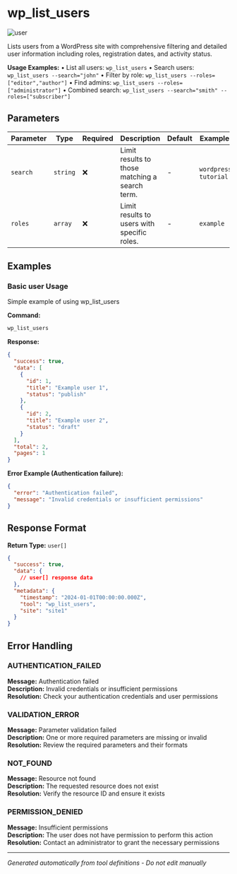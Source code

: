 # wp_list_users

![user](https://img.shields.io/badge/category-user-lightgrey)

Lists users from a WordPress site with comprehensive filtering and detailed user information including roles, registration dates, and activity status.

**Usage Examples:**
• List all users: `wp_list_users`
• Search users: `wp_list_users --search="john"`
• Filter by role: `wp_list_users --roles=["editor","author"]`
• Find admins: `wp_list_users --roles=["administrator"]`
• Combined search: `wp_list_users --search="smith" --roles=["subscriber"]`

## Parameters

| Parameter | Type | Required | Description | Default | Examples |
|-----------|------|----------|-------------|---------|----------|
| `search` | `string` | ❌ | Limit results to those matching a search term. | - | `wordpress`, `tutorial` |
| `roles` | `array` | ❌ | Limit results to users with specific roles. | - | `example` |

## Examples

### Basic user Usage

Simple example of using wp_list_users

**Command:**
```bash
wp_list_users 
```

**Response:**
```json
{
  "success": true,
  "data": [
    {
      "id": 1,
      "title": "Example user 1",
      "status": "publish"
    },
    {
      "id": 2,
      "title": "Example user 2",
      "status": "draft"
    }
  ],
  "total": 2,
  "pages": 1
}
```

**Error Example (Authentication failure):**
```json
{
  "error": "Authentication failed",
  "message": "Invalid credentials or insufficient permissions"
}
```






## Response Format

**Return Type:** `user[]`

```json
{
  "success": true,
  "data": {
    // user[] response data
  },
  "metadata": {
    "timestamp": "2024-01-01T00:00:00.000Z",
    "tool": "wp_list_users",
    "site": "site1"
  }
}
```

## Error Handling

### AUTHENTICATION_FAILED

**Message:** Authentication failed  
**Description:** Invalid credentials or insufficient permissions  
**Resolution:** Check your authentication credentials and user permissions


### VALIDATION_ERROR

**Message:** Parameter validation failed  
**Description:** One or more required parameters are missing or invalid  
**Resolution:** Review the required parameters and their formats


### NOT_FOUND

**Message:** Resource not found  
**Description:** The requested resource does not exist  
**Resolution:** Verify the resource ID and ensure it exists


### PERMISSION_DENIED

**Message:** Insufficient permissions  
**Description:** The user does not have permission to perform this action  
**Resolution:** Contact an administrator to grant the necessary permissions




---

*Generated automatically from tool definitions - Do not edit manually*
